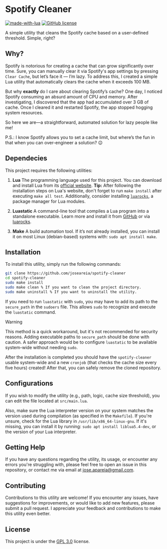 # Spotify Cleaner
[![made-with-lua](https://img.shields.io/badge/Made%20with-Lua-1f425f.svg?color=blue)](https://www.lua.org/)
[![GitHub license](https://img.shields.io/badge/License-GPL_3.0-green.svg)](https://www.gnu.org/licenses/gpl-3.0.html#license-text)

A simple utility that cleans the Spotify cache based on a user-defined threshold. Simple, right?

## Why?
Spotify is notorious for creating a cache that can grow significantly over time. Sure, you can manually clear it via Spotify's app settings by pressing `Clear Cache`, but let’s face it — I’m lazy. To address this, I created a simple Lua utility that automatically clears the cache when it exceeds 100 MB.

But why **exactly** do I care about clearing Spotify’s cache? One day, I noticed Spotify consuming an absurd amount of CPU and memory. After investigating, I discovered that the app had accumulated over 3 GB of cache. Once I cleared it and restarted Spotify, the app stopped hogging system resources.

So here we are—a straightforward, automated solution for lazy people like me!

P.S.: I know Spotify allows you to set a cache limit, but where’s the fun in that when you can over-engineer a solution? 😉

## Dependecies

This project requires the following utilities:
1. **Lua**
The programming language used for this project. You can download and install Lua from its [official website](https://www.lua.org/download.html). **Tip:** After following the installation steps on Lua's website, don't forget to run `make install` after executing `make all test`. Additionally, consider installing [`luarocks`](http://luarocks.org), a package manager for Lua modules.

2. **Luastatic**
A command-line tool that compiles a Lua program into a standalone executable. Learn more and install it from [GitHub](https://github.com/ers35/luastatic) or via [luarocks](http://luarocks.org/modules/ers35/luastatic).

3. **Make** 
A build automation tool. If it’s not already installed, you can install it on most Linux (debian-based) systems with: `sudo apt install make`.

## Installation

To install this utility, simply run the following commands:

```bash
git clone https://github.com/joseareia/spotify-cleaner
cd spotify-cleaner
sudo make install
sudo make clean % If you want to clean the project directory.
sudo make uninstall % If you want to uninstall the utility.
```

If you need to run `luastatic` with `sudo`, you may have to add its path to the `secure_path` in the `sudoers` file. This allows `sudo` to recognize and execute the `luastatic` command.

> [!WARNING]
> This method is a quick workaround, but it's not recommended for security reasons. Adding executable paths to `secure_path` should be done with caution. A safer approach would be to configure `luastatic` to be available system-wide without needing `sudo`.

After the installation is completed you should have the `spotify-cleaner` usable system-wide and a new `cronjob` (that checks the cache size every five hours) created! After that, you can safely remove the cloned repository.

## Configurations

If you wish to modify the utility (e.g., path, logic, cache size threshold), you can edit the file located at `src/main.lua`.

Also, make sure the Lua interpreter version on your system matches the version used during compilation (as specified in the `Makefile`). If you're unsure, check for the Lua library in `/usr/lib/x86_64-linux-gnu`. If it's missing, you can install it by running: `sudo apt install liblua5.4-dev`, or the version of your Lua interpreter.

## Getting Help
If you have any questions regarding the utility, its usage, or encounter any errors you're struggling with, please feel free to open an issue in this repository, or contact me via email at <a href="mailto:jose.apareia@gmail.com">jose.apareia@gmail.com</a>.

## Contributing
Contributions to this utility are welcome! If you encounter any issues, have suggestions for improvements, or would like to add new features, please submit a pull request. I appreciate your feedback and contributions to make this utility even better.

## License
This project is under the [GPL 3.0](https://www.gnu.org/licenses/gpl-3.0.html#license-text) license.